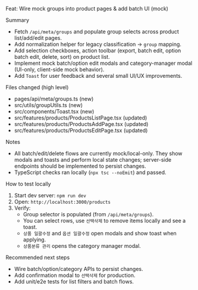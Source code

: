 Feat: Wire mock groups into product pages & add batch UI (mock)

Summary
- Fetch `/api/meta/groups` and populate group selects across product list/add/edit pages.
- Add normalization helper for legacy classification → `group` mapping.
- Add selection checkboxes, action toolbar (export, batch edit, option batch edit, delete, sort) on product list.
- Implement mock batch/option edit modals and category-manager modal (UI-only, client-side mock behavior).
- Add `Toast` for user feedback and several small UI/UX improvements.

Files changed (high level)
- pages/api/meta/groups.ts (new)
- src/utils/groupUtils.ts (new)
- src/components/Toast.tsx (new)
- src/features/products/ProductsListPage.tsx (updated)
- src/features/products/ProductsAddPage.tsx (updated)
- src/features/products/ProductsEditPage.tsx (updated)

Notes
- All batch/edit/delete flows are currently mock/local-only. They show modals and toasts and perform local state changes; server-side endpoints should be implemented to persist changes.
- TypeScript checks ran locally (`npx tsc --noEmit`) and passed.

How to test locally
1. Start dev server: `npm run dev`
2. Open: `http://localhost:3000/products`
3. Verify:
   - Group selector is populated (from `/api/meta/groups`).
   - You can select rows, use `선택삭제` to remove items locally and see a toast.
   - `상품 일괄수정` and `옵션 일괄수정` open modals and show toast when applying.
   - `상품분류 관리` opens the category manager modal.

Recommended next steps
- Wire batch/option/category APIs to persist changes.
- Add confirmation modal to `선택삭제` for production.
- Add unit/e2e tests for list filters and batch flows.
